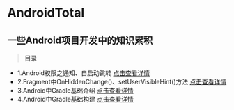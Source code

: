 # AndroidTotal
## 一些Android项目开发中的知识累积
> **目录**

 - 1.Android权限之通知、自启动跳转 [点击查看详情](https://github.com/zylaoshi/AndroidTotal/blob/master/Android%E6%9D%83%E9%99%90%E4%B9%8B%E9%80%9A%E7%9F%A5%E3%80%81%E8%87%AA%E5%90%AF%E5%8A%A8%E8%B7%B3%E8%BD%AC.md)
 - 2.Fragment中OnHiddenChange()、setUserVisibleHint()方法 [点击查看详情](https://github.com/zylaoshi/AndroidTotal/blob/master/Fragment%E4%B8%ADonHiddenChanged%E3%80%81setUserVisibleHint%E8%A7%A6%E5%8F%91%E6%9D%A1%E4%BB%B6.md)
 - 3.Android中Gradle基础介绍 [点击查看详情](https://github.com/zylaoshi/AndroidTotal/blob/master/Android%E4%B8%ADGradle%E5%9F%BA%E7%A1%80%E4%BB%8B%E7%BB%8D.md)
 - 4.Android中Gradle基础构建 [点击查看详情](https://github.com/zylaoshi/AndroidTotal/blob/master/Android%E4%B8%ADGradle%E7%9A%84%E5%9F%BA%E7%A1%80%E6%9E%84%E5%BB%BA.md)
